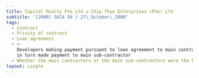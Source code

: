 ```yaml
---
title: Capital Realty Pte Ltd v Chip Thye Enterprises (Pte) Ltd
subtitle: "[2000] SGCA 58 / 27\_October\_2000"
tags:
  - Contract
  - Privity of contract
  - Loan agreement
  - >-
    Developers making payment pursuant to loan agreement to main contractors who
    in turn made payment to main sub-contractor
  - Whether the main contractors or the main sub-contractors were the borrowers
layout: single
---
```


